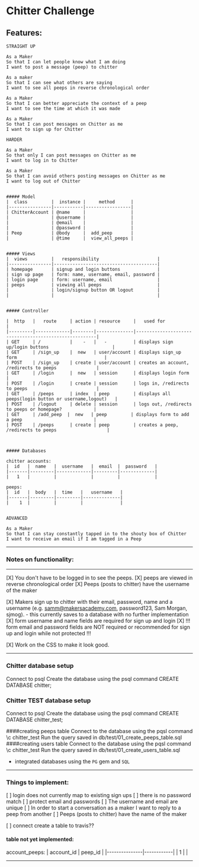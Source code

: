Chitter Challenge
=================

Features:
-------

```
STRAIGHT UP

As a Maker
So that I can let people know what I am doing  
I want to post a message (peep) to chitter

As a maker
So that I can see what others are saying  
I want to see all peeps in reverse chronological order

As a Maker
So that I can better appreciate the context of a peep
I want to see the time at which it was made

As a Maker
So that I can post messages on Chitter as me
I want to sign up for Chitter

HARDER

As a Maker
So that only I can post messages on Chitter as me
I want to log in to Chitter

As a Maker
So that I can avoid others posting messages on Chitter as me
I want to log out of Chitter


##### Model
|  class         |  instance |     method      |
|----------------|-----------|-----------------|
| ChitterAccount | @name     |                 |
|                | @username |                 |
|                | @email    |                 |
|                | @password |                 |
| Peep           | @body     |  add_peep       |
|                | @time     |  view_all_peeps |


##### Views
|  views         |   responsibility                      |
|----------------|---------------------------------------|
| homepage       | signup and login buttons              |
| sign up page   | form: name, username, email, password |
| login page     | form: username, email                 |
| peeps          | viewing all peeps                     |
|                | login/signup button OR logout         |
|                |                                       |


##### Controller

|  http   |   route     | action | resource     |   used for                                            |
|---------|-------------|--------|--------------|-------------------------------------------------------|
| GET     | /           |    -   |   -          | displays sign up/login buttons                        |
| GET     | /sign_up    |  new   | user/account | displays sign_up form                                 |
| POST    | /sign_up    | create | user/account | creates an account, /redirects to peeps               |
| GET     | /login      |  new   | session      | displays login form                                   |
| POST    | /login      | create | session      | logs in, /redirects to peeps                          |
| GET     | /peeps      | index  | peep         | displays all peeps(login button or username,logout)   |
| POST    | /logout     | delete | session      | logs out, /redirects to peeps or homepage?            |
| GET     | /add_peep  |  new   | peep         | displays form to add a peep                           |
| POST    | /peeps      | create | peep         | creates a peep, /redirects to peeps                   |



##### Databases

chitter accounts:
|  id   |  name   |  username   |  email  |  password   |
|-------|---------|-------------|---------|-------------|
|   1   |         |             |         |             |

peeps:
|  id   |  body   |  time   |   username   |  
|-------|---------|---------|--------------|
|    1  |         |         |              |


ADVANCED

As a Maker
So that I can stay constantly tapped in to the shouty box of Chitter
I want to receive an email if I am tagged in a Peep
```

----

### Notes on functionality:
------

[X] You don't have to be logged in to see the peeps.
[X] peeps are viewed in reverse chronological order
[X] Peeps (posts to chitter) have the username of the maker

[X] Makers sign up to chitter with their email, password, name and a username (e.g. samm@makersacademy.com, password123, Sam Morgan, sjmog). - this currently saves to a database with no further implementation
[X] form username and name fields are required for sign up and login
[X] !!! form email and password fields are NOT required or recommended for sign up and login while not protected !!!


[X] Work on the CSS to make it look good.

----

### Chitter database setup
Connect to psql
Create the database using the psql command CREATE DATABASE chitter;

### Chitter TEST database setup
Connect to psql
Create the database using the psql command CREATE DATABASE chitter_test;

####creating peeps table
Connect to the database using the pqsl command \c chitter_test
Run the query saved in db/test/01_create_peeps_table.sql
####creating users table
Connect to the database using the pqsl command \c chitter_test
Run the query saved in db/test/01_create_users_table.sql

- integrated databases using the `PG` gem and `SQL`

---

### Things to implement:

[ ] login does not currently map to existing sign ups
[ ] there is no password match
[ ] protect email and passwords
[ ] The username and email are unique
[ ] In order to start a conversation as a maker I want to reply to a peep from another
[ ] Peeps (posts to chitter) have the name of the maker

[ ] connect create a table to travis??

#### table not yet implemented:
account_peeps:
|  account_id   |  peep_id   |
|---------------|------------|
|    1          |            |



-----
